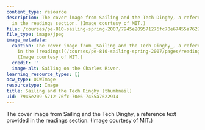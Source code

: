 ```yaml
---
content_type: resource
description: The cover image from Sailing and the Tech Dinghy, a reference text provided
  in the readings section. (Image courtesy of MIT.)
file: /courses/pe-810-sailing-spring-2007/7945e209571276fc70e67455a7622914_pe-810s07-th.jpg
file_type: image/jpeg
image_metadata:
  caption: The cover image from _Sailing and the Tech Dinghy_, a reference text provided
    in the [readings](/courses/pe-810-sailing-spring-2007/pages/readings) section.
    (Image courtesy of MIT.)
  credit: ''
  image-alt: Sailing on the Charles River.
learning_resource_types: []
ocw_type: OCWImage
resourcetype: Image
title: Sailing and the Tech Dinghy (thumbnail)
uid: 7945e209-5712-76fc-70e6-7455a7622914
---
```

The cover image from Sailing and the Tech Dinghy, a reference text provided in the readings section. (Image courtesy of MIT.)

